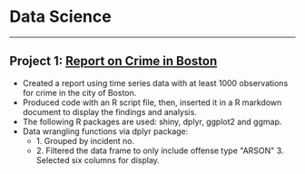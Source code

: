# Data Science
***
## Project 1: **[Report on Crime in Boston](https://richdait.github.io/Extra-Credit---Crime-in-Boston/)**
* Created a report using time series data with at least 1000 observations for crime in the city of Boston.
* Produced code with an R script file, then, inserted it in a R markdown document to display the findings and analysis.
* The following R packages are used: shiny, dplyr, ggplot2 and ggmap.
* Data wrangling functions via dplyr package:
  <ul> <li> 1. Grouped by incident no.
  <li> 2. Filtered the data frame to only include offense type "ARSON"
  3. Selected six columns for display.</li> </ul>
